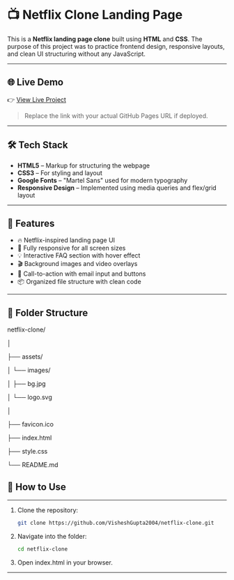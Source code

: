 # 📺 Netflix Clone Landing Page

This is a **Netflix landing page clone** built using **HTML** and **CSS**. The purpose of this project was to practice frontend design, responsive layouts, and clean UI structuring without any JavaScript.

---

## 🌐 Live Demo

👉 [View Live Project](https://your-username.github.io/netflix-clone)

> Replace the link with your actual GitHub Pages URL if deployed.

---

## 🛠️ Tech Stack

- **HTML5** – Markup for structuring the webpage
- **CSS3** – For styling and layout
- **Google Fonts** – "Martel Sans" used for modern typography
- **Responsive Design** – Implemented using media queries and flex/grid layout

---

## 🎯 Features

- 🔥 Netflix-inspired landing page UI
- 📱 Fully responsive for all screen sizes
- 💡 Interactive FAQ section with hover effect
- 🎬 Background images and video overlays
- 🧾 Call-to-action with email input and buttons
- 📦 Organized file structure with clean code

---

## 📁 Folder Structure

netflix-clone/

│

├── assets/

│   └── images/

│       ├── bg.jpg

│       └── logo.svg

│

├── favicon.ico

├── index.html

├── style.css

└── README.md

## 🚀 How to Use

---

1. Clone the repository:
   ```bash
   git clone https://github.com/VisheshGupta2004/netflix-clone.git
   ```
2. Navigate into the folder:
   ```bash
   cd netflix-clone
   ```
3. Open index.html in your browser.

---
